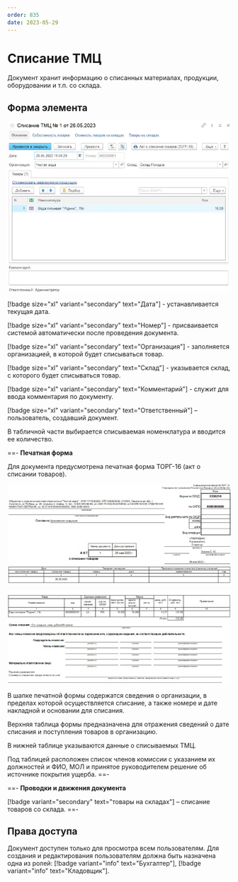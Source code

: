 ```yaml
---
order: 835
date: 2023-05-29
---
```

# Списание ТМЦ

Документ хранит информацию о списанных материалах, продукции, оборудовании и т.п. со склада.

## Форма элемента

![](/images/Списание_тмц.jpg)

[!badge size="xl" variant="secondary" text="Дата"] - устанавливается текущая дата.

[!badge size="xl" variant="secondary" text="Номер"] - присваивается системой автоматически после проведения документа.

[!badge size="xl" variant="secondary" text="Организация"] - заполняется организацией, в которой будет списываться товар.

[!badge size="xl" variant="secondary" text="Склад"] - указывается склад, с которого будет списываться товар.

[!badge size="xl" variant="secondary" text="Комментарий"] - служит для ввода комментария по документу.

[!badge size="xl" variant="secondary" text="Ответственный"] – пользователь, создавший документ.

В табличной части выбирается списываемая номенклатура и вводится ее количество. 

==- **Печатная форма**

Для документа предусмотрена печатная форма ТОРГ-16 (акт о списании товаров).

![](/images/торг16_1.jpg)

![](/images/торг16_2.jpg)


В шапке печатной формы содержатся сведения о организации, в пределах которой осуществляется списание, а также номере и дате накладной и основании для списания.

Верхняя таблица формы предназначена для отражения сведений о дате списания и поступления товаров в организацию.

В нижней таблице указываются данные о списываемых ТМЦ.

Под таблицей расположен список членов комиссии с указанием их должностей и ФИО, МОЛ и  принятое руководителем решение об источнике покрытия ущерба.
==-

==- **Проводки и движения документа**

[!badge variant="secondary" text="товары на складах"] – списание товаров со склада.
==-

## Права доступа

Документ доступен только для просмотра всем пользователям. Для создания и редактирования пользователям должна быть назначена одна из ролей: [!badge variant="info" text="Бухгалтер"], [!badge variant="info" text="Кладовщик"].
